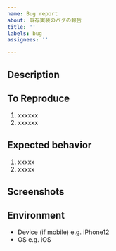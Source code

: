```yaml
---
name: Bug report
about: 既存実装のバグの報告
title: ''
labels: bug
assignees: ''

---
```


<!--これはテンプレートです! これ相当の情報があると良いですが、これに従うことは必須ではありません-->

## Description
<!-- バグの症状を簡潔に説明 -->

## To Reproduce
<!-- バグの再現方法を箇条書きで -->
1. xxxxxx
2. xxxxxx

## Expected behavior
<!-- バグが再現されたケースでどんな挙動が期待されるか説明 -->
1. xxxxx
2. xxxxx
## Screenshots
<!-- UIバグだったらスクショがあれば嬉しいな -->

## Environment
 - Device (if mobile) e.g. iPhone12
 - OS e.g. iOS
